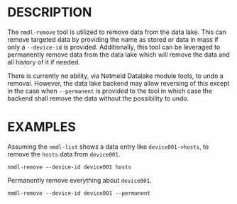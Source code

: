 DESCRIPTION
===========

The `nmdl-remove` tool is utilized to remove data from the data lake.  This can
remove targeted data by providing the name as stored or data in mass if only a
`--device-id` is provided.  Additionally, this tool can be leveraged to
permanently remove data from the data lake which will remove the data and all
history of it if needed.

There is currently no ability, via Netmeld Datalake module tools, to undo a
removal.  However, the data lake backend may allow reversing of this except
in the case when `--permanent` is provided to the tool in which case the
backend shall remove the data without the possibility to undo.

EXAMPLES
========

Assuming the `nmdl-list` shows a data entry like `device001->hosts`, to remove
the `hosts` data from `device001`.
```
nmdl-remove --device-id device001 hosts
```

Permanently remove everything about `device001`.
```
nmdl-remove --device-id device001 --permanent
```
